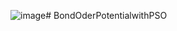 ![image](https://github.com/Abhinavyukth-Suresh/BondOderPotentialwithPSO/assets/93666264/f69b8523-30d5-43e1-bbbf-3d9e48444664)# BondOderPotentialwithPSO
